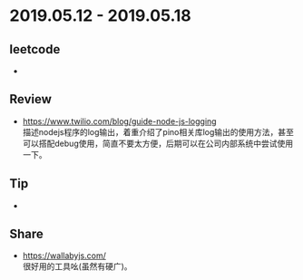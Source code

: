 # 2019.05.12 - 2019.05.18

## leetcode
*

## Review
* https://www.twilio.com/blog/guide-node-js-logging  
描述nodejs程序的log输出，着重介绍了pino相关库log输出的使用方法，甚至可以搭配debug使用，简直不要太方便，后期可以在公司内部系统中尝试使用一下。

## Tip
*

## Share
* https://wallabyjs.com/  
很好用的工具吆(虽然有硬广)。

